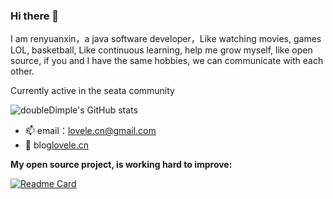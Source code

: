 ### Hi there 👋

I am renyuanxin，a java software developer，Like watching movies, games LOL, basketball, Like continuous learning, help me grow myself, like open source, if you and I have the same hobbies, we can communicate with each other.

Currently active in the seata community



![doubleDimple's GitHub stats](https://github-readme-stats.vercel.app/api?username=doubleDimple&show_icons=true&theme=tokyonight)


- 📫 email：[lovele.cn@gmail.com](mailto:lovele.cn@gmail.com)
- 📝 blog[lovele.cn](https://lovele.cn)

**My open source project, is working hard to improve:**

[![Readme Card](https://github-readme-stats.vercel.app/api/pin/?username=doubleDimple&repo=spring-demo)](https://github.com/doubleDimple/spring-demo)

